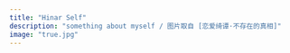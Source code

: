 ```yaml
---
title: "Hinar Self"
description: "something about myself / 图片取自 [恋爱绮谭·不存在的真相]"
image: "true.jpg"
---
```


